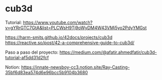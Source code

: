 # cub3d

Tutorial: https://www.youtube.com/watch?v=gYRrGTC7GtA&list=PLCWsH9Tj9oWyDM4W43VMj5yo2PdyYMGst

https://harm-smits.github.io/42docs/projects/cub3d
https://reactive.so/post/42-a-comprehensive-guide-to-cub3d/

Paso a paso del proyecto: https://medium.com/@afatir.ahmedfatir/cub3d-tutorial-af5dd31d2fcf

Notion: https://innate-newsboy-cc3.notion.site/Ray-Casting-35bf6d83ea574d6e96bcc5b9104b3680
